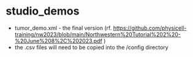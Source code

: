 # studio_demos

* tumor_demo.xml - the final version (rf. https://github.com/physicell-training/nw2023/blob/main/Northwestern%20Tutorial%202%20-%20June%208%2C%202023.pdf )
* the .csv files will need to be copied into the /config directory
